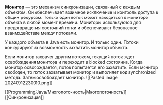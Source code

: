 **Монитор** — это механизм синхронизации, связанный с каждым объектом. Он обеспечивает взаимное исключение и контроль доступа к общим ресурсам. Только один поток может находиться в мониторе объекта в любой момент времени. Мониторы используются для предотвращения состояний гонки и обеспечивают безопасное взаимодействие между потоками.

У каждого объекта в Java есть монитор. И только один.
Потоки конкурируют за возможность захватить монитор объекта.

Если монитор захвачен другим потоком, текущий поток ждет освобождения монитора и переходит в blocked состояние. Когда монитор освобождается, поток попытается его захватить.
Если монитор свободен, то поток захватывает монитор и выполняет код synchronized метода. Затем освобождает монитор.
![[Pasted image 20240912230010.png]]

[[Programming/Java/Многопоточность|Многопоточность]] [[Синхронизация]] 
